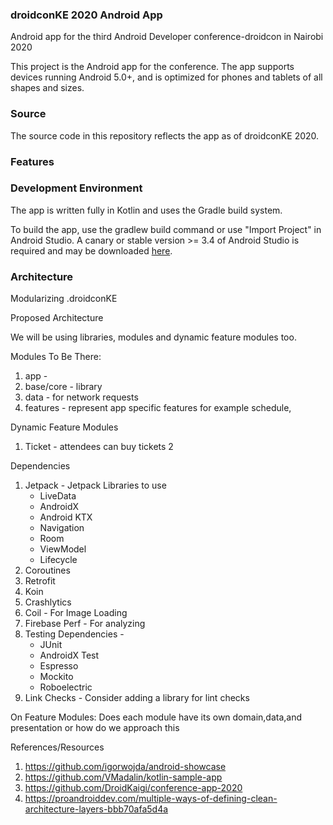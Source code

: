 ### droidconKE 2020 Android App

Android app for the third Android Developer conference-droidcon in Nairobi 2020

This project is the Android app for the conference. The app supports devices running Android 5.0+, and is optimized for phones and tablets of all shapes and sizes.

### Source

The source code in this repository reflects the app as of droidconKE 2020.

### Features

### Development Environment
The app is written fully in Kotlin and uses the Gradle build system.

To build the app, use the gradlew build command or use "Import Project" in Android Studio. A canary or stable version >= 3.4 of Android Studio is required and may be downloaded [here](https://developer.android.com/studio/archive).

### Architecture

Modularizing .droidconKE

Proposed Architecture

We will be using libraries, modules and dynamic feature modules too.

Modules To Be There:
1. app -
2. base/core - library
3. data - for network requests
4. features - represent app specific features for  example schedule, 

Dynamic Feature Modules
1. Ticket - attendees can buy  tickets
2

Dependencies
1. Jetpack - Jetpack Libraries to use
	- LiveData
	- AndroidX
	- Android KTX
	- Navigation
	- Room
	- ViewModel
	- Lifecycle
2. Coroutines
3. Retrofit
4. Koin
5. Crashlytics
6. Coil - For Image Loading
7. Firebase Perf - For analyzing
8. Testing Dependencies -
	- JUnit
	- AndroidX Test
	- Espresso
	- Mockito
	- Roboelectric
9. Link Checks - Consider adding a library for lint checks

On Feature Modules: Does each module have its own domain,data,and presentation or how do we approach this

References/Resources
1.  https://github.com/igorwojda/android-showcase
2.  https://github.com/VMadalin/kotlin-sample-app
3.  https://github.com/DroidKaigi/conference-app-2020
4.  https://proandroiddev.com/multiple-ways-of-defining-clean-architecture-layers-bbb70afa5d4a

